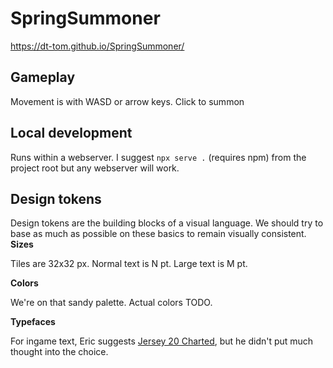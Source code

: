 # SpringSummoner

https://dt-tom.github.io/SpringSummoner/

## Gameplay
Movement is with WASD or arrow keys. Click to summon

## Local development

Runs within a webserver. I suggest `npx serve .` (requires npm) from the project
root but any webserver will work.

## Design tokens

Design tokens are the building blocks of a visual language. We should try to
base as much as possible on these basics to remain visually consistent.
__Sizes__

Tiles are 32x32 px. Normal text is N pt. Large text is M pt.

__Colors__

We're on that sandy palette. Actual colors TODO.

__Typefaces__

For ingame text, Eric suggests [Jersey 20
Charted](https://fonts.google.com/specimen/Jersey+20+Charted), but he didn't
put much thought into the choice.
